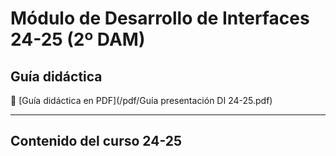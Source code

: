# Módulo de Desarrollo de Interfaces 24-25 (2º DAM)

## Guía didáctica

📕 [Guía didáctica en PDF](/pdf/Guía presentación DI 24-25.pdf)

----

## Contenido del curso 24-25






